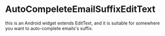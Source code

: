 # AutoCompeleteEmailSuffixEditText
this is an Android widget extends EditText, and it is suitable for somewhere you want to auto-complete emails's suffix.
